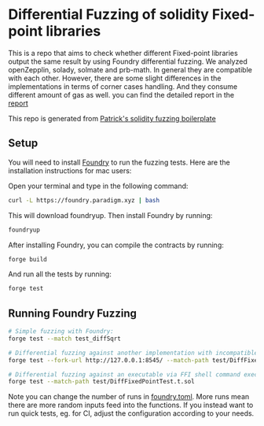 # Differential Fuzzing of solidity Fixed-point libraries

This is a repo that aims to check whether different Fixed-point libraries output the same result by using Foundry differential fuzzing. We analyzed openZepplin, solady, solmate and prb-math. In general they are compatible with each other. However, there are some slight differences in the implementations in terms of corner cases handling. And they consume different amount of gas as well. you can find the detailed report in the [report](report.md)

This repo is generated from [Patrick's solidity fuzzing boilerplate](https://github.com/patrickd-/solidity-fuzzing-boilerplate)

## Setup
You will need to install [Foundry](https://book.getfoundry.sh/getting-started/installation) to run the fuzzing tests.
Here are the installation instructions for mac users:

Open your terminal and type in the following command:
```bash
curl -L https://foundry.paradigm.xyz | bash
```
This will download foundryup. Then install Foundry by running:
```bash
foundryup
```
After installing Foundry, you can compile the contracts by running:
```bash
forge build
```
And run all the tests by running:
```bash
forge test
```

## Running Foundry Fuzzing

```bash
# Simple fuzzing with Foundry:
forge test --match test_diffSqrt

# Differential fuzzing against another implementation with incompatible Solidity version via ganache fork:
forge test --fork-url http://127.0.0.1:8545/ --match-path test/DiffFixedPointTest.t.sol

# Differential fuzzing against an executable via FFI shell command execution:
forge test --match-path test/DiffFixedPointTest.t.sol
```

Note you can change the number of runs in  [foundry.toml](foundry.toml). More runs mean there are more random inputs feed into the functions. If you instead want to run quick tests, eg. for CI, adjust the configuration according to your needs.



